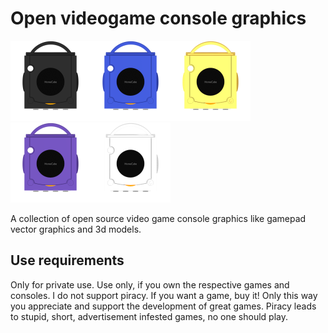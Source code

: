 # Open videogame console graphics

<img src="./Previews/GameCube_Console_black_top.png" width="128" /><img src="./Previews/GameCube_Console_blue_top.png" width="128" /><img src="./Previews/GameCube_Console_gold_top.png" width="128" /><img src="./Previews/GameCube_Console_purple_top.png" width="128" /><img src="./Previews/GameCube_Console_silver_top.png" width="128" />

A collection of open source video game console graphics like gamepad vector graphics and 3d models.

## Use requirements

Only for private use. Use only, if you own the respective games and consoles. I do not support piracy. If you want a game, buy it! Only this way you appreciate and support the development of great games. Piracy leads to stupid, short, advertisement infested games, no one should play.
